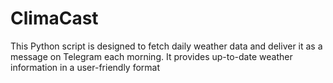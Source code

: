 # ClimaCast

This Python script is designed to fetch daily weather data and deliver it as a message on Telegram each morning. It provides up-to-date weather information in a user-friendly format